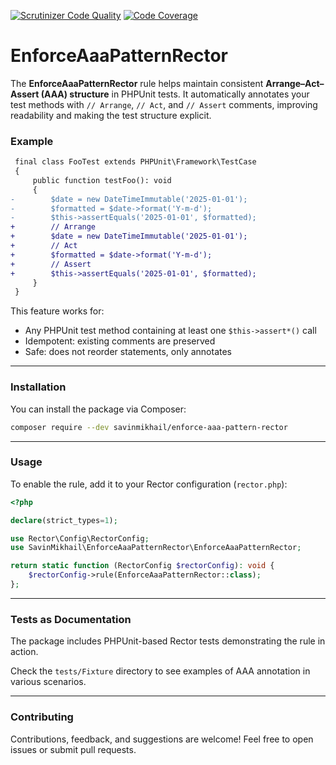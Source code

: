 [![Scrutinizer Code Quality](https://scrutinizer-ci.com/g/savinmikhail/enforce-aaa-pattern-rector/badges/quality-score.png?b=main)](https://scrutinizer-ci.com/g/savinmikhail/enforce-aaa-pattern-rector/?branch=main)
[![Code Coverage](https://scrutinizer-ci.com/g/savinmikhail/enforce-aaa-pattern-rector/badges/coverage.png?b=main)](https://scrutinizer-ci.com/g/savinmikhail/enforce-aaa-pattern-rector/?branch=main)

# EnforceAaaPatternRector

The **EnforceAaaPatternRector** rule helps maintain consistent **Arrange–Act–Assert (AAA) structure** in PHPUnit tests. It automatically annotates your test methods with `// Arrange`, `// Act`, and `// Assert` comments, improving readability and making the test structure explicit.

### Example

```diff
 final class FooTest extends PHPUnit\Framework\TestCase
 {
     public function testFoo(): void
     {
-        $date = new DateTimeImmutable('2025-01-01');
-        $formatted = $date->format('Y-m-d');
-        $this->assertEquals('2025-01-01', $formatted);
+        // Arrange
+        $date = new DateTimeImmutable('2025-01-01');
+        // Act
+        $formatted = $date->format('Y-m-d');
+        // Assert
+        $this->assertEquals('2025-01-01', $formatted);
     }
 }
```

This feature works for:

* Any PHPUnit test method containing at least one `$this->assert*()` call
* Idempotent: existing comments are preserved
* Safe: does not reorder statements, only annotates

---

### Installation

You can install the package via Composer:

```bash
composer require --dev savinmikhail/enforce-aaa-pattern-rector
```

---

### Usage

To enable the rule, add it to your Rector configuration (`rector.php`):

```php
<?php

declare(strict_types=1);

use Rector\Config\RectorConfig;
use SavinMikhail\EnforceAaaPatternRector\EnforceAaaPatternRector;

return static function (RectorConfig $rectorConfig): void {
    $rectorConfig->rule(EnforceAaaPatternRector::class);
};
```

___

### Tests as Documentation

The package includes PHPUnit-based Rector tests demonstrating the rule in action. 

Check the `tests/Fixture` directory to see examples of AAA annotation in various scenarios.

---

### Contributing

Contributions, feedback, and suggestions are welcome! Feel free to open issues or submit pull requests.
